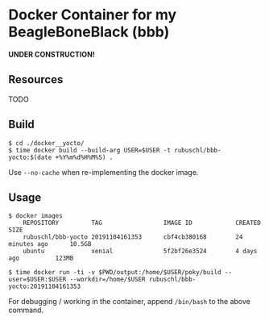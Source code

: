# Docker Container for my BeagleBoneBlack (bbb)

**UNDER CONSTRUCTION!**



## Resources

TODO


## Build


```
$ cd ./docker__yocto/
$ time docker build --build-arg USER=$USER -t rubuschl/bbb-yocto:$(date +%Y%m%d%H%M%S) .
```

Use ```--no-cache``` when re-implementing the docker image.


## Usage

```
$ docker images
    REPOSITORY         TAG                 IMAGE ID            CREATED             SIZE
    rubuschl/bbb-yocto 20191104161353      cbf4cb380168        24 minutes ago      10.5GB
    ubuntu             xenial              5f2bf26e3524        4 days ago          123MB

$ time docker run -ti -v $PWD/output:/home/$USER/poky/build --user=$USER:$USER --workdir=/home/$USER rubuschl/bbb-yocto:20191104161353
```

For debugging / working in the container, append ``/bin/bash`` to the above command.
